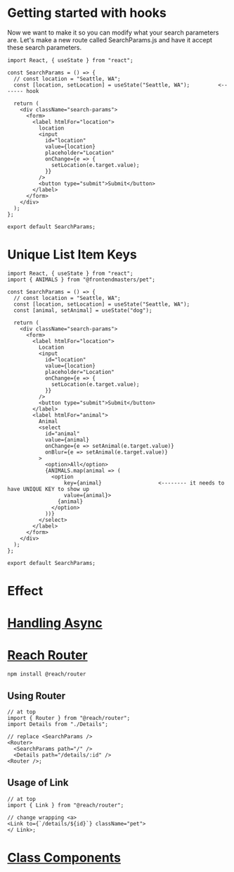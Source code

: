 # Getting started with hooks

Now we want to make it so you can modify what your search parameters are. Let's make a new route called SearchParams.js and have it accept these search parameters.

```react
import React, { useState } from "react";

const SearchParams = () => {
  // const location = "Seattle, WA";
  const [location, setLocation] = useState("Seattle, WA");         <------- hook

  return (
    <div className="search-params">
      <form>
        <label htmlFor="location">
          location
          <input
            id="location"
            value={location}
            placeholder="Location"
            onChange={e => {
              setLocation(e.target.value);
            }}
          />
          <button type="submit">Submit</button>
        </label>
      </form>
    </div>
  );
};

export default SearchParams;

```

# Unique List Item Keys

```react
import React, { useState } from "react";
import { ANIMALS } from "@frontendmasters/pet";

const SearchParams = () => {
  // const location = "Seattle, WA";
  const [location, setLocation] = useState("Seattle, WA");
  const [animal, setAnimal] = useState("dog");

  return (
    <div className="search-params">
      <form>
        <label htmlFor="location">
          Location
          <input
            id="location"
            value={location}
            placeholder="Location"
            onChange={e => {
              setLocation(e.target.value);
            }}
          />
          <button type="submit">Submit</button>
        </label>
        <label htmlFor="animal">
          Animal
          <select
            id="animal"
            value={animal}
            onChange={e => setAnimal(e.target.value)}
            onBlur={e => setAnimal(e.target.value)}
          >
            <option>All</option>
            {ANIMALS.map(animal => (
              <option 
                  key={animal} 					<-------- it needs to have UNIQUE KEY to show up
                  value={animal}>
                {animal}
              </option>
            ))}
          </select>
        </label>
      </form>
    </div>
  );
};

export default SearchParams;

```

# Effect

# [Handling Async](https://btholt.github.io/complete-intro-to-react-v5/async)

# [Reach Router](https://btholt.github.io/complete-intro-to-react-v5/reach-router)

```
npm install @reach/router
```

## Using Router

```react
// at top
import { Router } from "@reach/router";
import Details from "./Details";

// replace <SearchParams />
<Router>
  <SearchParams path="/" />
  <Details path="/details/:id" />
<Router />;
```

## Usage of Link

```react
// at top
import { Link } from "@reach/router";

// change wrapping <a>
<Link to={`/details/${id}`} className="pet">
</ Link>;
```

# [Class Components](https://btholt.github.io/complete-intro-to-react-v5/class-components)